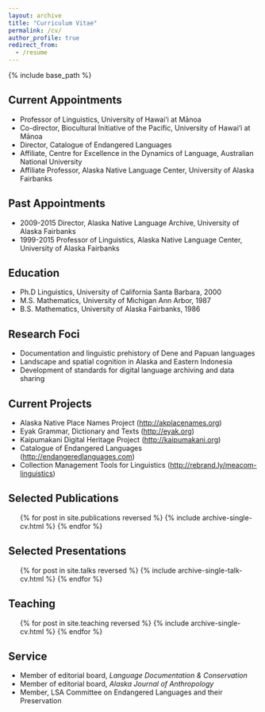 ```yaml
---
layout: archive
title: "Curriculum Vitae"
permalink: /cv/
author_profile: true
redirect_from:
  - /resume
---
```


{% include base_path %}


## Current Appointments

* Professor of Linguistics, University of Hawai‘i at Mānoa
* Co-director, Biocultural Initiative of the Pacific, University of Hawai‘i at Mānoa
* Director, Catalogue of Endangered Languages
* Affiliate, Centre for Excellence in the Dynamics of Language, Australian National University
* Affiliate Professor, Alaska Native Language Center, University of Alaska Fairbanks

## Past Appointments

* 2009-2015	Director, Alaska Native Language Archive, University of Alaska Fairbanks
* 1999-2015	Professor of Linguistics, Alaska Native Language Center,
University of Alaska Fairbanks

## Education

* Ph.D Linguistics, University of California Santa Barbara, 2000
* M.S. Mathematics, University of Michigan Ann Arbor, 1987
* B.S. Mathematics, University of Alaska Fairbanks, 1986

## Research Foci

* Documentation and linguistic prehistory of Dene and Papuan languages
* Landscape and spatial cognition in Alaska and Eastern Indonesia
* Development of standards for digital language archiving and data sharing

## Current Projects

* Alaska Native Place Names Project (http://akplacenames.org)
* Eyak Grammar, Dictionary and Texts (http://eyak.org)
* Kaipumakani Digital Heritage Project (http://kaipumakani.org)
* Catalogue of Endangered Languages (http://endangeredlanguages.com)
* Collection Management Tools for Linguistics (http://rebrand.ly/meacom-linguistics)

## Selected Publications

  <ul>{% for post in site.publications reversed %}
    {% include archive-single-cv.html %}
  {% endfor %}</ul>

## Selected Presentations

  <ul>{% for post in site.talks reversed %}
    {% include archive-single-talk-cv.html %}
  {% endfor %}</ul>

## Teaching

  <ul>{% for post in site.teaching reversed %}
    {% include archive-single-cv.html %}
  {% endfor %}</ul>

## Service

* Member of editorial board, <i>Language Documentation &amp; Conservation</i>
* Member of editorial board, <i>Alaska Journal of Anthropology</i>
* Member, LSA Committee on Endangered Languages and their Preservation
